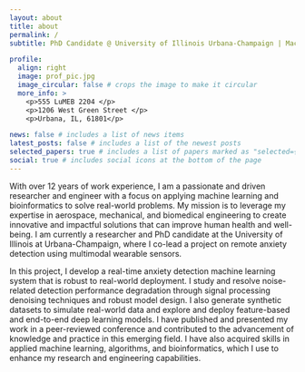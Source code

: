 ```yaml
---
layout: about
title: about
permalink: /
subtitle: PhD Candidate @ University of Illinois Urbana-Champaign | Machine Learning for Real-World Applications

profile:
  align: right
  image: prof_pic.jpg
  image_circular: false # crops the image to make it circular
  more_info: >
    <p>555 LuMEB 2204 </p>
    <p>1206 West Green Street </p>
    <p>Urbana, IL, 61801</p>

news: false # includes a list of news items
latest_posts: false # includes a list of the newest posts
selected_papers: true # includes a list of papers marked as "selected={true}"
social: true # includes social icons at the bottom of the page
---
```

With over 12 years of work experience, I am a passionate and driven researcher and engineer with a focus on applying machine learning and bioinformatics to solve real-world problems. My mission is to leverage my expertise in aerospace, mechanical, and biomedical engineering to create innovative and impactful solutions that can improve human health and well-being. I am currently a researcher and PhD candidate at the University of Illinois at Urbana-Champaign, where I co-lead a project on remote anxiety detection using multimodal wearable sensors.

In this project, I develop a real-time anxiety detection machine learning system that is robust to real-world deployment. I study and resolve noise-related detection performance degradation through signal processing denoising techniques and robust model design. I also generate synthetic datasets to simulate real-world data and explore and deploy feature-based and end-to-end deep learning models. I have published and presented my work in a peer-reviewed conference and contributed to the advancement of knowledge and practice in this emerging field. I have also acquired skills in applied machine learning, algorithms, and bioinformatics, which I use to enhance my research and engineering capabilities.
